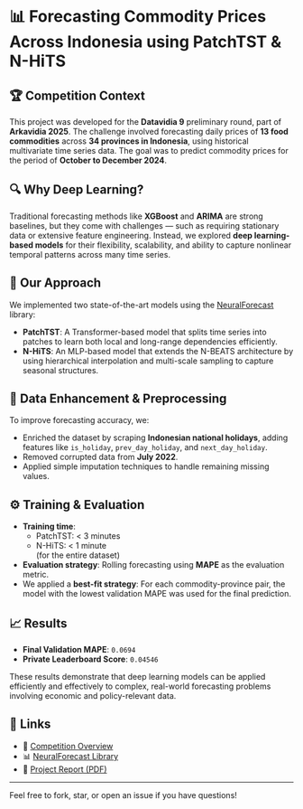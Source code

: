 # 📊 Forecasting Commodity Prices Across Indonesia using PatchTST & N-HiTS

## 🏆 Competition Context
This project was developed for the **Datavidia 9** preliminary round, part of **Arkavidia 2025**. The challenge involved forecasting daily prices of **13 food commodities** across **34 provinces in Indonesia**, using historical multivariate time series data. The goal was to predict commodity prices for the period of **October to December 2024**.

## 🔍 Why Deep Learning?
Traditional forecasting methods like **XGBoost** and **ARIMA** are strong baselines, but they come with challenges — such as requiring stationary data or extensive feature engineering. Instead, we explored **deep learning-based models** for their flexibility, scalability, and ability to capture nonlinear temporal patterns across many time series.

## 🧠 Our Approach
We implemented two state-of-the-art models using the [NeuralForecast](https://github.com/Nixtla/neuralforecast) library:

- **PatchTST**: A Transformer-based model that splits time series into patches to learn both local and long-range dependencies efficiently.
- **N-HiTS**: An MLP-based model that extends the N-BEATS architecture by using hierarchical interpolation and multi-scale sampling to capture seasonal structures.

## 🧹 Data Enhancement & Preprocessing
To improve forecasting accuracy, we:
- Enriched the dataset by scraping **Indonesian national holidays**, adding features like `is_holiday`, `prev_day_holiday`, and `next_day_holiday`.
- Removed corrupted data from **July 2022**.
- Applied simple imputation techniques to handle remaining missing values.

## ⚙️ Training & Evaluation
- **Training time**: 
  - PatchTST: < 3 minutes  
  - N-HiTS: < 1 minute  
  (for the entire dataset)
- **Evaluation strategy**: Rolling forecasting using **MAPE** as the evaluation metric.
- We applied a **best-fit strategy**: For each commodity-province pair, the model with the lowest validation MAPE was used for the final prediction.

## 📈 Results
- **Final Validation MAPE**: `0.0694`
- **Private Leaderboard Score**: `0.04546`

These results demonstrate that deep learning models can be applied efficiently and effectively to complex, real-world forecasting problems involving economic and policy-relevant data.


## 📎 Links
- 📄 [Competition Overview](https://arkavidia.id/)
- 📊 [NeuralForecast Library](https://github.com/Nixtla/neuralforecast)
- 📑 [Project Report (PDF)](./Arkavidia9_Datavidia_bukan%20amigos.pdf)

---

Feel free to fork, star, or open an issue if you have questions!
